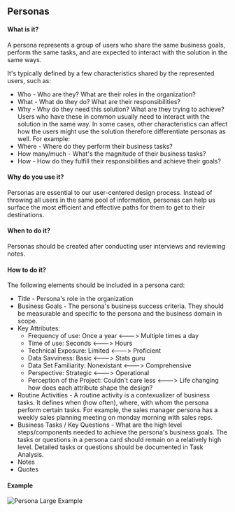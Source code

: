 ## Personas

#### What is it?
A persona represents a group of users who share the same business goals, perform the same tasks, and are expected to interact with the solution in the same ways. 

It's typically defined by a few characteristics shared by the represented users, such as:
* Who - Who are they? What are their roles in the organization?
* What - What do they do? What are their responsibilities?
* Why - Why do they need this solution? What are they trying to achieve?
Users who have these in common usually need to interact with the solution in the same way. In some cases, other characteristics can affect how the users might use the solution therefore differentiate personas as well. For example:
* Where - Where do they perform their business tasks? 
* How many/much - What's the magnitude of their business tasks?
* How - How do they fulfill their responsibilities and achieve their goals?

#### Why do you use it?
Personas are essential to our user-centered design process. Instead of throwing all users in the same pool of information, personas can help us surface the most efficient and effective paths for them to get to their destinations. 

#### When to do it?
Personas should be created after conducting user interviews and reviewing notes. 

#### How to do it?
The following elements should be included in a persona card:

* Title - Persona's role in the organization
* Business Goals - The persona's business success criteria. They should be measurable and specific to the persona and the business domain in scope.  
* Key Attributes:
  * Frequency of use:                 Once a year <---> Multiple times a day
  * Time of use:                          Seconds <---> Hours
  * Technical Exposure:                   Limited <---> Proficient
  * Data Savviness:                         Basic <---> Stats guru
  * Data Set Familiarity:             Nonexistant <---> Comprehensive
  * Perspective:                        Strategic <---> Operational
  * Perception of the Project: Couldn't care less <---> Life changing
  how does each attribute shape the design?
* Routine Activities - A routine activity is a contexualizer of business tasks. It defines when (how often), where, with whom the persona perform certain tasks. For example, the sales manager persona has a weekly sales planning meeting on monday morning with sales reps.
* Business Tasks / Key Questions - What are the high level steps/components needed to achieve the persona's business goals. The tasks or questions in a persona card should remain on a relatively high level. Detailed tasks or questions should be documented in Task Analysis.
* Notes 
* Quotes

#### Example

 ![Persona Large Example](/images/Persona-Large.png?raw=true "Persona Example")

